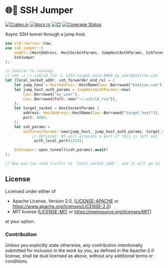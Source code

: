 # 🌐💨 SSH Jumper

[![Crates.io](https://img.shields.io/crates/v/ssh_jumper.svg)](https://crates.io/crates/ssh_jumper)
[![docs.rs](https://img.shields.io/docsrs/ssh_jumper)](https://docs.rs/ssh_jumper)
[![CI](https://github.com/azriel91/credent/workflows/CI/badge.svg)](https://github.com/azriel91/ssh_jumper/actions/workflows/ci.yml)
[![Coverage Status](https://codecov.io/gh/azriel91/ssh_jumper/branch/main/graph/badge.svg)](https://codecov.io/gh/azriel91/ssh_jumper)

Async SSH tunnel through a jump host.

```rust
use std::borrow::Cow;
use ssh_jumper::{
    model::{HostAddress, HostSocketParams, JumpHostAuthParams, SshTunnelParams},
    SshJumper
};

// Similar to running:
// ssh -i ~/.ssh/id_rsa -L 1234:target_host:8080 my_user@bastion.com
let (local_socket_addr, ssh_forwarder_end_rx) = {
    let jump_host = HostAddress::HostName(Cow::Borrowed("bastion.com"));
    let jump_host_auth_params = JumpHostAuthParams::new(
        Cow::Borrowed("my_user"),
        Cow::Borrowed(Path::new("~/.ssh/id_rsa")),
    );
    let target_socket = HostSocketParams {
        address: HostAddress::HostName(Cow::Borrowed("target_host")),
        port: 8080,
    };
    let ssh_params =
        SshTunnelParams::new(jump_host, jump_host_auth_params, target_socket)
            // Optional: OS will allocate a port if this is left out
            .with_local_port(1234);

    SshJumper::open_tunnel(&ssh_params).await?
};

// Now you can send traffic to `local_socket_addr`, and it will go to `target_host`.
```

## License

Licensed under either of

* Apache License, Version 2.0, ([LICENSE-APACHE](LICENSE-APACHE) or https://www.apache.org/licenses/LICENSE-2.0)
* MIT license ([LICENSE-MIT](LICENSE-MIT) or https://opensource.org/licenses/MIT)

at your option.

### Contribution

Unless you explicitly state otherwise, any contribution intentionally submitted for inclusion in the work by you, as defined in the Apache-2.0 license, shall be dual licensed as above, without any additional terms or conditions.
